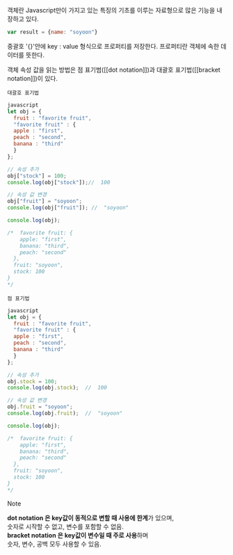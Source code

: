 객체란 Javascript만이 가지고 있는 특징의 기초를 이루는 자료형으로 많은 기능을 내장하고 있다.

```javascript
var result = {name: "soyoon"}
```

중괄호 '{}'안에 key : value 형식으로 프로퍼티를 저장한다. 프로퍼티란 객체에 속한 데이터를 뜻한다.

객체 속성 값을 읽는 방법은 점 표기범([[dot notation]])과 대괄호 표기법([[bracket notation]])이 있다.

	대괄호 표기법
```javascript
javascript
let obj = {
  fruit : "favorite fruit",
  "favorite fruit" : {
  apple : "first",
  peach : "second",
  banana : "third"
  }
};

// 속성 추가
obj["stock"] = 100;
console.log(obj["stock"]);//  100

// 속성 값 변경
obj["fruit"] = "soyoon";
console.log(obj["fruit"]); //  "soyoon"

console.log(obj);

/*  favorite fruit: {
    apple: "first",
    banana: "third",
    peach: "second"
  },
  fruit: "soyoon",
  stock: 100
}
*/
```

	점 표기법
```javascript
javascript
let obj = {
  fruit : "favorite fruit",
  "favorite fruit" : {
  apple : "first",
  peach : "second",
  banana : "third"
  }
};

// 속성 추가
obj.stock = 100;
console.log(obj.stock);  //  100

// 속성 값 변경
obj.fruit = "soyoon";
console.log(obj.fruit);  //  "soyoon"

console.log(obj);

/*  favorite fruit: {
    apple: "first",
    banana: "third",
    peach: "second"
  },
  fruit: "soyoon",
  stock: 100
}
*/
```

> [!NOTE] 
> **dot notation 은 key값이 동적으로 변할 때 사용에 한계**가 있으며,  
숫자로 시작할 수 없고, 변수를 포함할 수 없음.  
**bracket notation 은 key값이 변수일 때 주로 사용**하며  
숫자, 변수, 공백 모두 사용할 수 있음.
